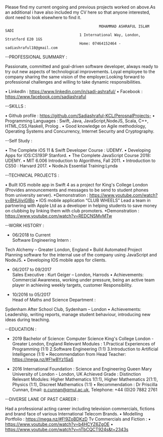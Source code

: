 Please find my current ongoing and previous projects worked on above.As an additional i have also included my CV here so that
anyone interested, dont need to look elsewhere to find it.

                                               MOHAMMAD ASHRAFUL ISLAM SADI
                                      1 International Way, London, Stratford E20 1GS
                                      Home: 07464152464 - sadiashraful18@gmail.com
                                      
                                      
--PROFESSIONAL SUMMARY :    

Passionate, committed and goal-driven software developer, always ready to try out new aspects of technological improvements.
Loyal employee to the company sharing the same vision of the employer.Looking forward to professional challenges and willing to take dynamic responsibilities.

•	LinkedIn : https://www.linkedin.com/in/sadi-ashraful/
•	Facebook : https://www.facebook.com/sadiashraful

--SKILLS :

•	Github profile : https://github.com/Sadiashraful-KCL/PerosnalProjects-
•	Programming Languages : Swift, Java, JavaScript,NodeJS, Scala, C++, HTML,CSS,Haskell, Prolog .
•	Good knowledge on Agile methodology, Operating Systems and Concurrency, Internet Security and Cryptography.	

--Self Study : 

•	The Complete iOS 11 & Swift Developer Course : UDEMY.
•	Developing Apps for IOS:CS193P Stanford.
•	The Complete JavaScript Course 2018: UDEMY.
•	MIT 6.006 Introduction to Algorithms, Fall 2011.
•	Introduction to CS50 : Harvard 2017.
•	NodeJs Essential Training:Lynda

--TECHNICAL PROJECTS :  

•	Built IOS mobile app in Swift 4 as a project for King's College London (Provides announcements and messages to be send to student phones from university server).
*Demonstration : https://www.youtube.com/watch?v=BHUjiviGIBo
•	IOS mobile application “CLUB WHEELS”
Lead a team in partnering with Apple Ltd as a developer in helping students to save money on clubbing by linking them with club promoters.
*Demonstration : https://www.youtube.com/watch?v=REDCNSMvMTw
             
--WORK HISTORY :

* 06/2018 to Current	
Software Engineering Intern :

Tech Alchemy – Greater London, England
•	Build Automated Project Planning software for the internal use of the company using JavaScript and NodeJS.
•	Developing IOS mobile apps for clients.

* 06/2017 to 09/2017	
Sales Executive :
Kurt Geiger – London, Harrods
•	Achievements: Commercial Awareness, working under pressure, being an active team player in achieving weekly targets, customer Responsibility.

* 10/2016 to 05/2017	
Head of Maths and Science Department :

Sydenham After School Club, Sydenham – London 
•	Achievements: Leadership, writing reports, manage student behaviour, introducing new ideas during teaching.

--EDUCATION :

* 2019	Bachelor of Science: Computer Science
King's College London - Greater London, England
Relevant Modules : 
1.Practical Experiences of Programming (1:1)
2.Software Engineering (1:1)
3.Introduction to Artificial Intelligence (1:1)
•	Recommendation from Head Teacher: https://mega.nz/#F!wBYz1SaS

* 2016	International Foundation : Science and Engineering 
Queen Mary University of London - London, UK 
Achieved Grade : Distinction 
Relevant Modules: Higher Mathematics 1(1:1), Higher Mathematics 2(1:1), Physics (1:1), Discreet Mathematics (1:1)
•	Recommendation : Dr Priscilla Cunnan, Email: p.cunnan@qmul.ac.uk, Telephone: +44 (0)20 7882 2761

--DIVERSE LANE OF PAST CAREER :

Had a professional acting career including television commercials, fictions and brand face of various International Telecom Brands.
•	Modelling Portfolio : https://mega.nz/#F!9ZoBDKzD
Tv Commercials and Fiction : 
•	https://www.youtube.com/watch?v=b4HCYZ6ZgOE
•	https://www.youtube.com/watch?v=nTbCQCT924s&t=2343s
